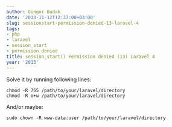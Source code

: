 ```yaml
---
author: Güngör Budak
date: '2013-11-12T12:37:00+03:00'
slug: sessionstart-permission-denied-13-laravel-4
tags:
- php
- laravel
- session_start
- permission denied
title: session_start() Permission denied (13) Laravel 4
year: '2013'
---
```


Solve it by running following lines:

    chmod -R 755 /path/to/your/laravel/directory
    chmod -R o+w /path/to/your/laravel/directory

And/or maybe:

    sudo chown -R www-data:user /path/to/your/laravel/directory
